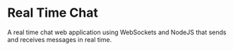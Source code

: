 # Real Time Chat
A real time chat web application using WebSockets and NodeJS that sends and receives messages in real time.
